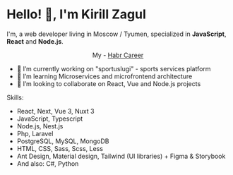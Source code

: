 # Hello! 👋, I'm Kirill Zagul

<!--
**kzagul/kzagul** is a ✨ _special_ ✨ repository because its `README.md` (this file) appears on your GitHub profile.

Here are some ideas to get you started:

- 🔭 I’m currently working on ...
- 🌱 I’m currently learning ...
- 👯 I’m looking to collaborate on ...
- 🤔 I’m looking for help with ...
- 💬 Ask me about ...
- 📫 How to reach me: ...
- 😄 Pronouns: ...
- ⚡ Fun fact: ...
-->

I'm, a web developer living in Moscow / Tyumen, specialized in **JavaScript**, **React** and **Node.js**.

<p align="center">
  My - <a href="https://career.habr.com/zagulkirill/">Habr Career</a>
<!--   <a href="https://zagulkirill.herokuapp.com/">My personal WebSite</a> -->
</p>

- 🔭 I’m currently working on "sportuslugi" - sports services platform
- 🌱 I’m learning Microservices and microfrontend architecture
- 👯 I’m looking to collaborate on React, Vue and Node.js projects

Skills:
- React, Next, Vue 3, Nuxt 3
- JavaScript, Typescript
- Node.js, Nest.js
- Php, Laravel
- PostgreSQL, MySQL, MongoDB
- HTML, CSS, Sass, Scss, Less
- Ant Design, Material design, Tailwind (UI libraries) + Figma & Storybook
- And also: C#, Python

<!-- <p align="center">
<img align="center" src="https://github-readme-stats.vercel.app/api/top-langs/?username=kzagul&title_color=fff&text_color=9f9f9f&bg_color=151515&hide=jupyter%20notebook" alt="Siddartha's github stats" />

<img align="center" src="https://github-readme-stats.vercel.app/api?username=kzagul&hide=issues&count_private=true&show_icons=true&title_color=fff&icon_color=79ff97&text_color=9f9f9f&bg_color=151515&line_height=40" />
</p>

### Find me in social networks 🌎 :
- [VK](https://vk.com/killrealthecool)
-->
